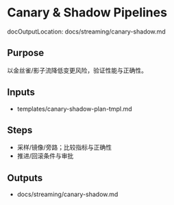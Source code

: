 # Canary & Shadow Pipelines

docOutputLocation: docs/streaming/canary-shadow.md

## Purpose

以金丝雀/影子流降低变更风险，验证性能与正确性。

## Inputs

- templates/canary-shadow-plan-tmpl.md

## Steps

- 采样/镜像/旁路；比较指标与正确性
- 推进/回滚条件与审批

## Outputs

- docs/streaming/canary-shadow.md
